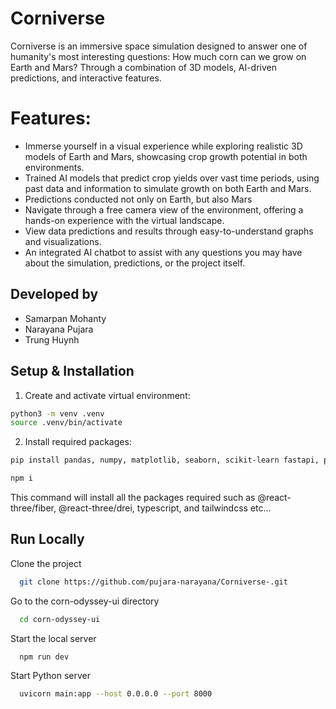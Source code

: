 
# Corniverse

Corniverse is an immersive space simulation designed to answer one of humanity's most interesting questions: How much corn can we grow on Earth and Mars? Through a combination of 3D models, AI-driven predictions, and interactive features.

# Features:

* Immerse yourself in a visual experience while exploring realistic 3D models of Earth and Mars, showcasing crop growth potential in both environments.
* Trained AI models that predict crop yields over vast time periods, using past data and information to simulate growth on both Earth and Mars.
* Predictions conducted not only on Earth, but also Mars
* Navigate through a free camera view of the environment, offering a hands-on experience with the virtual landscape.
* View data predictions and results through easy-to-understand graphs and visualizations.
* An integrated AI chatbot to assist with any questions you may have about the simulation, predictions, or the project itself.

## Developed by

* Samarpan Mohanty
* Narayana Pujara
* Trung Huynh

## Setup & Installation

1. Create and activate virtual environment:
```bash
python3 -m venv .venv
source .venv/bin/activate
```

2. Install required packages:
```bash
pip install pandas, numpy, matplotlib, seaborn, scikit-learn fastapi, pydantic, uvicorn, json, random, statistics
```
```bash
npm i 
```
This command will install all the packages required such as @react-three/fiber, @react-three/drei, typescript, and tailwindcss etc...

## Run Locally

Clone the project

```bash
  git clone https://github.com/pujara-narayana/Corniverse-.git
```

Go to the corn-odyssey-ui directory

```bash
  cd corn-odyssey-ui
```

Start the local server

```bash
  npm run dev
```

Start Python server 

```bash
  uvicorn main:app --host 0.0.0.0 --port 8000
```